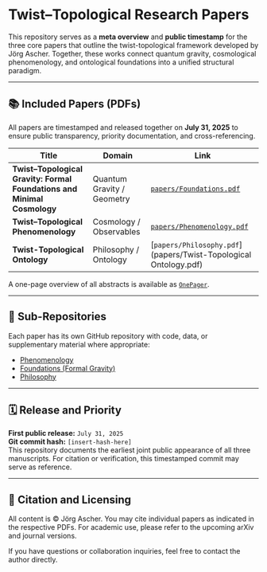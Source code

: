 # Twist–Topological Research Papers

This repository serves as a **meta overview** and **public timestamp** for the three core papers that outline the twist-topological framework developed by Jörg Ascher. Together, these works connect quantum gravity, cosmological phenomenology, and ontological foundations into a unified structural paradigm.

---

## 📚 Included Papers (PDFs)

All papers are timestamped and released together on **July 31, 2025** to ensure public transparency, priority documentation, and cross-referencing.

| Title | Domain | Link |
|-------|--------|------|
| **Twist–Topological Gravity: Formal Foundations and Minimal Cosmology** | Quantum Gravity / Geometry | [`papers/Foundations.pdf`](papers/Foundations.pdf) |
| **Twist–Topological Phenomenology** | Cosmology / Observables | [`papers/Phenomenology.pdf`](papers/Phenomenology.pdf) |
| **Twist-Topological Ontology** | Philosophy / Ontology | [`papers/Philosophy.pdf`](papers/Twist-Topological Ontology.pdf) |

A one-page overview of all abstracts is available as [`OnePager`](Twist_Topological_OnePager_English.pdf).

---

## 🔗 Sub-Repositories

Each paper has its own GitHub repository with code, data, or supplementary material where appropriate:

- [Phenomenology](https://github.com/jasketi/twist-phenomenology)
- [Foundations (Formal Gravity)](https://github.com/jasketi/twist-foundations)
- [Philosophy](https://github.com/jasketi/twist-philosophy-structure)
---

## 🗓 Release and Priority

**First public release:** `July 31, 2025`  
**Git commit hash:** `[insert-hash-here]`  
This repository documents the earliest joint public appearance of all three manuscripts. For citation or verification, this timestamped commit may serve as reference.

---

## 📜 Citation and Licensing

All content is © Jörg Ascher. You may cite individual papers as indicated in the respective PDFs. For academic use, please refer to the upcoming arXiv and journal versions.

If you have questions or collaboration inquiries, feel free to contact the author directly.


